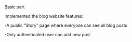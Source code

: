 Basic part

Implemented the blog website features:

-A public "Story" page where everyone can see all blog posts

-Only authenticated user can add new post
